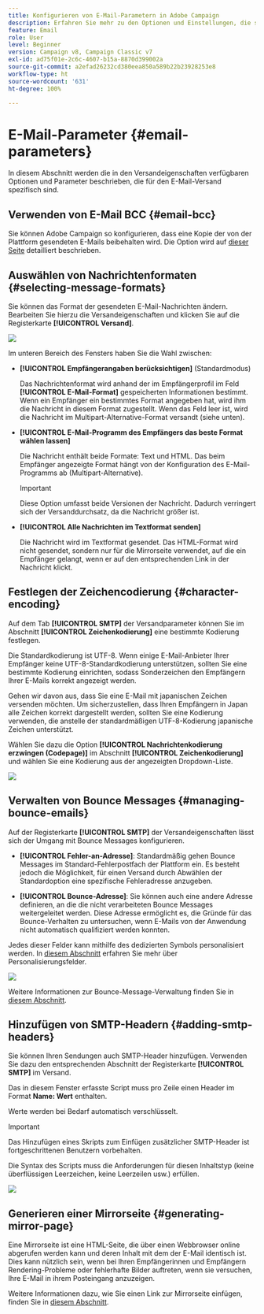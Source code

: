 ```yaml
---
title: Konfigurieren von E-Mail-Parametern in Adobe Campaign
description: Erfahren Sie mehr zu den Optionen und Einstellungen, die spezifisch für den E-Mail-Versand in Adobe Campaign sind.
feature: Email
role: User
level: Beginner
version: Campaign v8, Campaign Classic v7
exl-id: ad75f01e-2c6c-4607-b15a-8870d399002a
source-git-commit: a2efad26232cd380eea850a589b22b23928253e8
workflow-type: ht
source-wordcount: '631'
ht-degree: 100%

---
```


# E-Mail-Parameter {#email-parameters}

In diesem Abschnitt werden die in den Versandeigenschaften verfügbaren Optionen und Parameter beschrieben, die für den E-Mail-Versand spezifisch sind.

## Verwenden von E-Mail BCC {#email-bcc}

Sie können Adobe Campaign so konfigurieren, dass eine Kopie der von der Plattform gesendeten E-Mails beibehalten wird. Die Option wird auf [dieser Seite](email-bcc.md) detailliert beschrieben.

## Auswählen von Nachrichtenformaten {#selecting-message-formats}

Sie können das Format der gesendeten E-Mail-Nachrichten ändern. Bearbeiten Sie hierzu die Versandeigenschaften und klicken Sie auf die Registerkarte **[!UICONTROL Versand]**.

![](assets/email-message-format.png)

Im unteren Bereich des Fensters haben Sie die Wahl zwischen:

* **[!UICONTROL Empfängerangaben berücksichtigen]** (Standardmodus)

  Das Nachrichtenformat wird anhand der im Empfängerprofil im Feld **[!UICONTROL E-Mail-Format]** gespeicherten Informationen bestimmt. Wenn ein Empfänger ein bestimmtes Format angegeben hat, wird ihm die Nachricht in diesem Format zugestellt. Wenn das Feld leer ist, wird die Nachricht im Multipart-Alternative-Format versandt (siehe unten).

* **[!UICONTROL E-Mail-Programm des Empfängers das beste Format wählen lassen]**

  Die Nachricht enthält beide Formate: Text und HTML. Das beim Empfänger angezeigte Format hängt von der Konfiguration des E-Mail-Programms ab (Multipart-Alternative).

  >[!IMPORTANT]
  >
  >Diese Option umfasst beide Versionen der Nachricht. Dadurch verringert sich der Versanddurchsatz, da die Nachricht größer ist.

* **[!UICONTROL Alle Nachrichten im Textformat senden]**

  Die Nachricht wird im Textformat gesendet. Das HTML-Format wird nicht gesendet, sondern nur für die Mirrorseite verwendet, auf die ein Empfänger gelangt, wenn er auf den entsprechenden Link in der Nachricht klickt.

<!--
>[!NOTE]
>
>For more on defining the email content, see [this section]().-->

## Festlegen der Zeichencodierung {#character-encoding}

Auf dem Tab **[!UICONTROL SMTP]** der Versandparameter können Sie im Abschnitt **[!UICONTROL Zeichenkodierung]** eine bestimmte Kodierung festlegen.

Die Standardkodierung ist UTF-8. Wenn einige E-Mail-Anbieter Ihrer Empfänger keine UTF-8-Standardkodierung unterstützen, sollten Sie eine bestimmte Kodierung einrichten, sodass Sonderzeichen den Empfängern Ihrer E-Mails korrekt angezeigt werden.

Gehen wir davon aus, dass Sie eine E-Mail mit japanischen Zeichen versenden möchten. Um sicherzustellen, dass Ihren Empfängern in Japan alle Zeichen korrekt dargestellt werden, sollten Sie eine Kodierung verwenden, die anstelle der standardmäßigen UTF-8-Kodierung japanische Zeichen unterstützt.

Wählen Sie dazu die Option **[!UICONTROL Nachrichtenkodierung erzwingen (Codepage)]** im Abschnitt **[!UICONTROL Zeichenkodierung]** und wählen Sie eine Kodierung aus der angezeigten Dropdown-Liste.

![](assets/email-smtp-encoding.png)

## Verwalten von Bounce Messages {#managing-bounce-emails}

Auf der Registerkarte **[!UICONTROL SMTP]** der Versandeigenschaften lässt sich der Umgang mit Bounce Messages konfigurieren.

* **[!UICONTROL Fehler-an-Adresse]**: Standardmäßig gehen Bounce Messages im Standard-Fehlerpostfach der Plattform ein. Es besteht jedoch die Möglichkeit, für einen Versand durch Abwählen der Standardoption eine spezifische Fehleradresse anzugeben.

* **[!UICONTROL Bounce-Adresse]**: Sie können auch eine andere Adresse definieren, an die die nicht verarbeiteten Bounce Messages weitergeleitet werden. Diese Adresse ermöglicht es, die Gründe für das Bounce-Verhalten zu untersuchen, wenn E-Mails von der Anwendung nicht automatisch qualifiziert werden konnten.

Jedes dieser Felder kann mithilfe des dedizierten Symbols personalisiert werden. In [diesem Abschnitt](personalization-fields.md) erfahren Sie mehr über Personalisierungsfelder.

![](assets/email-smtp-bounce.png)

Weitere Informationen zur Bounce-Message-Verwaltung finden Sie in [diesem Abschnitt](delivery-failures.md#bounce-mail-management).

## Hinzufügen von SMTP-Headern {#adding-smtp-headers}

Sie können Ihren Sendungen auch SMTP-Header hinzufügen. Verwenden Sie dazu den entsprechenden Abschnitt der Registerkarte **[!UICONTROL SMTP]** im Versand.

Das in diesem Fenster erfasste Script muss pro Zeile einen Header im Format **Name: Wert** enthalten.

Werte werden bei Bedarf automatisch verschlüsselt.

>[!IMPORTANT]
>
>Das Hinzufügen eines Skripts zum Einfügen zusätzlicher SMTP-Header ist fortgeschrittenen Benutzern vorbehalten.
>
>Die Syntax des Scripts muss die Anforderungen für diesen Inhaltstyp (keine überflüssigen Leerzeichen, keine Leerzeilen usw.) erfüllen.

![](assets/email-smtp-headers.png)


## Generieren einer Mirrorseite {#generating-mirror-page}

Eine Mirrorseite ist eine HTML-Seite, die über einen Webbrowser online abgerufen werden kann und deren Inhalt mit dem der E-Mail identisch ist. Dies kann nützlich sein, wenn bei Ihren Empfängerinnen und Empfängern Rendering-Probleme oder fehlerhafte Bilder auftreten, wenn sie versuchen, Ihre E-Mail in ihrem Posteingang anzuzeigen.

Weitere Informationen dazu, wie Sie einen Link zur Mirrorseite einfügen, finden Sie in [diesem Abschnitt](mirror-page.md).
